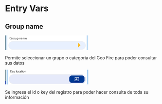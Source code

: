 # Entry Vars

## Group name

![](../../../../.gitbook/assets/image%20%28565%29.png)

Permite seleccionar un grupo o categoria del Geo Fire para poder consultar sus datos

![](../../../../.gitbook/assets/image%20%28576%29.png)

Se ingresa el id o key del registro para poder hacer consulta de toda su información

